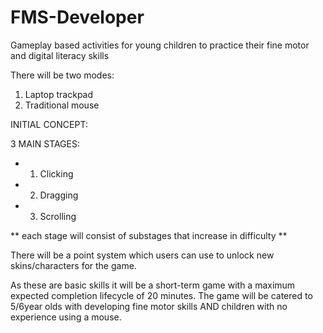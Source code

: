 # FMS-Developer
Gameplay based activities for young children to practice their fine motor and digital literacy skills

There will be two modes: 
1. Laptop trackpad 
2. Traditional mouse 

INITIAL CONCEPT: 

3 MAIN STAGES: 
* 1. Clicking 
* 2. Dragging 
* 3. Scrolling 

** each stage will consist of substages that increase in difficulty ** 

There will be a point system which users can use to unlock new skins/characters for the game. 

As these are basic skills it will be a short-term game with a maximum expected completion lifecycle of 20 minutes. The game will be catered to 5/6year olds with developing fine motor skills AND children with no experience using a mouse. 



